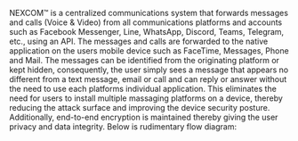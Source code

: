 NEXCOM™ is a centralized communications system that forwards messages and calls (Voice & Video) from all communications platforms and accounts such as Facebook Messenger, Line, WhatsApp, Discord, Teams, Telegram, etc., using an API. The messages and calls are forwarded to the native application on the users mobile device such as FaceTime, Messages, Phone and Mail. The messages can be identified from the originating platform or kept hidden, consequently, the user simply sees a message that appears no different from a text message, email or call and can reply or answer without the need to use each platforms individual application. This eliminates the need for users to install multiple massaging platforms on a device, thereby reducing the attack surface and improving the device security posture. Additionally, end-to-end encryption is maintained thereby giving the user privacy and data integrity. Below is rudimentary flow diagram:
